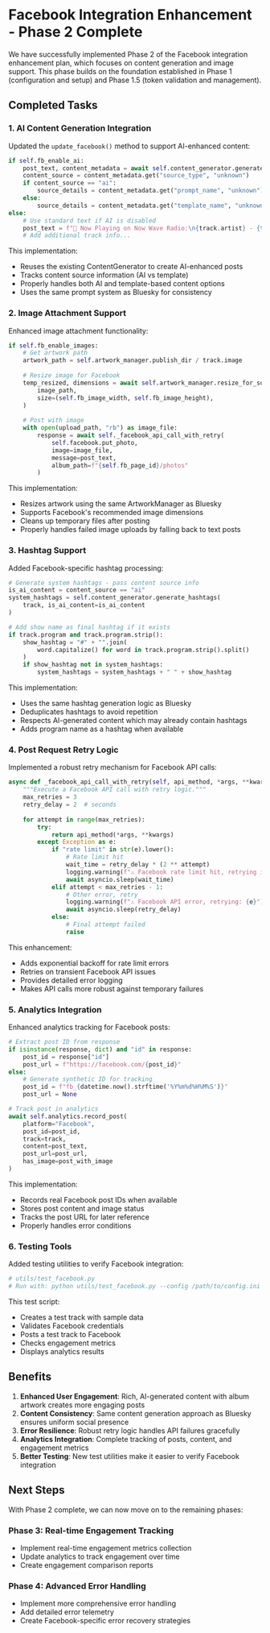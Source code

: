 # Facebook Integration Enhancement - Phase 2 Complete

We have successfully implemented Phase 2 of the Facebook integration enhancement plan, which focuses on content generation and image support. This phase builds on the foundation established in Phase 1 (configuration and setup) and Phase 1.5 (token validation and management).

## Completed Tasks

### 1. AI Content Generation Integration

Updated the `update_facebook()` method to support AI-enhanced content:

```python
if self.fb_enable_ai:
    post_text, content_metadata = await self.content_generator.generate_track_description(track)
    content_source = content_metadata.get("source_type", "unknown")
    if content_source == "ai":
        source_details = content_metadata.get("prompt_name", "unknown")
    else:
        source_details = content_metadata.get("template_name", "unknown")
else:
    # Use standard text if AI is disabled
    post_text = f"🎵 Now Playing on Now Wave Radio:\n{track.artist} - {track.title}"
    # Add additional track info...
```

This implementation:
- Reuses the existing ContentGenerator to create AI-enhanced posts
- Tracks content source information (AI vs template)
- Properly handles both AI and template-based content options
- Uses the same prompt system as Bluesky for consistency

### 2. Image Attachment Support

Enhanced image attachment functionality:

```python
if self.fb_enable_images:
    # Get artwork path
    artwork_path = self.artwork_manager.publish_dir / track.image
    
    # Resize image for Facebook
    temp_resized, dimensions = await self.artwork_manager.resize_for_social(
        image_path,
        size=(self.fb_image_width, self.fb_image_height),
    )
    
    # Post with image
    with open(upload_path, "rb") as image_file:
        response = await self._facebook_api_call_with_retry(
            self.facebook.put_photo,
            image=image_file,
            message=post_text,
            album_path=f"{self.fb_page_id}/photos"
        )
```

This implementation:
- Resizes artwork using the same ArtworkManager as Bluesky
- Supports Facebook's recommended image dimensions
- Cleans up temporary files after posting
- Properly handles failed image uploads by falling back to text posts

### 3. Hashtag Support

Added Facebook-specific hashtag processing:

```python
# Generate system hashtags - pass content source info
is_ai_content = content_source == "ai"
system_hashtags = self.content_generator.generate_hashtags(
    track, is_ai_content=is_ai_content
)

# Add show name as final hashtag if it exists
if track.program and track.program.strip():
    show_hashtag = "#" + "".join(
        word.capitalize() for word in track.program.strip().split()
    )
    if show_hashtag not in system_hashtags:
        system_hashtags = system_hashtags + " " + show_hashtag
```

This implementation:
- Uses the same hashtag generation logic as Bluesky
- Deduplicates hashtags to avoid repetition
- Respects AI-generated content which may already contain hashtags
- Adds program name as a hashtag when available

### 4. Post Request Retry Logic

Implemented a robust retry mechanism for Facebook API calls:

```python
async def _facebook_api_call_with_retry(self, api_method, *args, **kwargs):
    """Execute a Facebook API call with retry logic."""
    max_retries = 3
    retry_delay = 2  # seconds
    
    for attempt in range(max_retries):
        try:
            return api_method(*args, **kwargs)
        except Exception as e:
            if "rate limit" in str(e).lower():
                # Rate limit hit
                wait_time = retry_delay * (2 ** attempt)
                logging.warning(f"⚠️ Facebook rate limit hit, retrying in {wait_time}s")
                await asyncio.sleep(wait_time)
            elif attempt < max_retries - 1:
                # Other error, retry
                logging.warning(f"⚠️ Facebook API error, retrying: {e}")
                await asyncio.sleep(retry_delay)
            else:
                # Final attempt failed
                raise
```

This enhancement:
- Adds exponential backoff for rate limit errors
- Retries on transient Facebook API issues
- Provides detailed error logging
- Makes API calls more robust against temporary failures

### 5. Analytics Integration

Enhanced analytics tracking for Facebook posts:

```python
# Extract post ID from response
if isinstance(response, dict) and "id" in response:
    post_id = response["id"]
    post_url = f"https://facebook.com/{post_id}"
else:
    # Generate synthetic ID for tracking
    post_id = f"fb_{datetime.now().strftime('%Y%m%d%H%M%S')}"
    post_url = None

# Track post in analytics
await self.analytics.record_post(
    platform="Facebook",
    post_id=post_id,
    track=track,
    content=post_text,
    post_url=post_url,
    has_image=post_with_image
)
```

This implementation:
- Records real Facebook post IDs when available
- Stores post content and image status
- Tracks the post URL for later reference
- Properly handles error conditions

### 6. Testing Tools

Added testing utilities to verify Facebook integration:

```python
# utils/test_facebook.py
# Run with: python utils/test_facebook.py --config /path/to/config.ini
```

This test script:
- Creates a test track with sample data
- Validates Facebook credentials
- Posts a test track to Facebook
- Checks engagement metrics
- Displays analytics results

## Benefits

1. **Enhanced User Engagement**: Rich, AI-generated content with album artwork creates more engaging posts
2. **Content Consistency**: Same content generation approach as Bluesky ensures uniform social presence
3. **Error Resilience**: Robust retry logic handles API failures gracefully
4. **Analytics Integration**: Complete tracking of posts, content, and engagement metrics
5. **Better Testing**: New test utilities make it easier to verify Facebook integration

## Next Steps

With Phase 2 complete, we can now move on to the remaining phases:

### Phase 3: Real-time Engagement Tracking
- Implement real-time engagement metrics collection
- Update analytics to track engagement over time
- Create engagement comparison reports

### Phase 4: Advanced Error Handling
- Implement more comprehensive error handling
- Add detailed error telemetry
- Create Facebook-specific error recovery strategies
